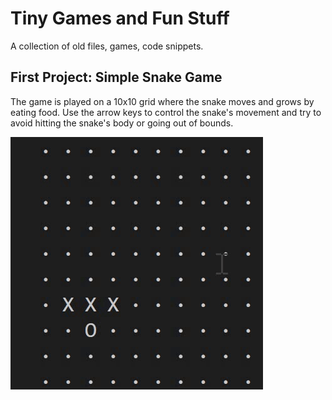 # Tiny Games and Fun Stuff

A collection of old files, games, code snippets.

## First Project: Simple Snake Game
The game is played on a 10x10 grid where the snake moves and grows by eating food. Use the arrow keys to control the snake's movement and try to avoid hitting the snake's body or going out of bounds.

![Simple Snake Game](https://raw.githubusercontent.com/RainPadjus/Tiny-games-and-fun-stuff/main/snake_gif.gif)
